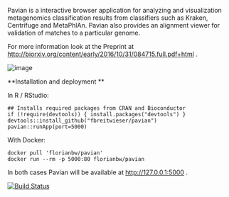 Pavian is a interactive browser application for analyzing and visualization metagenomics classification results from classifiers such as 
Kraken, Centrifuge and MetaPhlAn. Pavian also provides an alignment viewer for validation of matches to a particular genome.

For more information look at the Preprint at http://biorxiv.org/content/early/2016/10/31/084715.full.pdf+html .

![image](https://cloud.githubusercontent.com/assets/516060/20188595/5c8b9808-a747-11e6-9235-296a2314659a.png)

**Installation and deployment **

In R / RStudio:

    ## Installs required packages from CRAN and Bioconductor
    if (!require(devtools)) { install.packages("devtools") }
    devtools::install_github("fbreitwieser/pavian")
    pavian::runApp(port=5000)

With Docker:

    docker pull 'florianbw/pavian'
    docker run --rm -p 5000:80 florianbw/pavian

In both cases Pavian will be available at http://127.0.0.1:5000 .

[![Build Status](https://travis-ci.org/fbreitwieser/pavian.svg?branch=master)](https://travis-ci.org/fbreitwieser/pavian)

